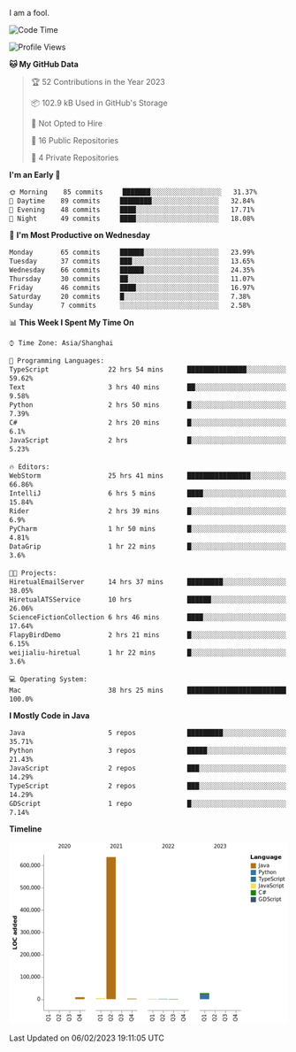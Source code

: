 I am a fool.

<!--START_SECTION:waka-->
![Code Time](http://img.shields.io/badge/Code%20Time-39%20hrs%2015%20mins-blue)

![Profile Views](http://img.shields.io/badge/Profile%20Views-162-blue)

**🐱 My GitHub Data** 

> 🏆 52 Contributions in the Year 2023
 > 
> 📦 102.9 kB Used in GitHub's Storage 
 > 
> 🚫 Not Opted to Hire
 > 
> 📜 16 Public Repositories 
 > 
> 🔑 4 Private Repositories  
 > 
**I'm an Early 🐤** 

```text
🌞 Morning    85 commits     ███████░░░░░░░░░░░░░░░░░░   31.37% 
🌆 Daytime    89 commits     ████████░░░░░░░░░░░░░░░░░   32.84% 
🌃 Evening    48 commits     ████░░░░░░░░░░░░░░░░░░░░░   17.71% 
🌙 Night      49 commits     ████░░░░░░░░░░░░░░░░░░░░░   18.08%

```
📅 **I'm Most Productive on Wednesday** 

```text
Monday       65 commits     ██████░░░░░░░░░░░░░░░░░░░   23.99% 
Tuesday      37 commits     ███░░░░░░░░░░░░░░░░░░░░░░   13.65% 
Wednesday    66 commits     ██████░░░░░░░░░░░░░░░░░░░   24.35% 
Thursday     30 commits     ██░░░░░░░░░░░░░░░░░░░░░░░   11.07% 
Friday       46 commits     ████░░░░░░░░░░░░░░░░░░░░░   16.97% 
Saturday     20 commits     █░░░░░░░░░░░░░░░░░░░░░░░░   7.38% 
Sunday       7 commits      ░░░░░░░░░░░░░░░░░░░░░░░░░   2.58%

```


📊 **This Week I Spent My Time On** 

```text
⌚︎ Time Zone: Asia/Shanghai

💬 Programming Languages: 
TypeScript               22 hrs 54 mins      ███████████████░░░░░░░░░░   59.62% 
Text                     3 hrs 40 mins       ██░░░░░░░░░░░░░░░░░░░░░░░   9.58% 
Python                   2 hrs 50 mins       █░░░░░░░░░░░░░░░░░░░░░░░░   7.39% 
C#                       2 hrs 20 mins       █░░░░░░░░░░░░░░░░░░░░░░░░   6.1% 
JavaScript               2 hrs               █░░░░░░░░░░░░░░░░░░░░░░░░   5.23%

🔥 Editors: 
WebStorm                 25 hrs 41 mins      ████████████████░░░░░░░░░   66.86% 
IntelliJ                 6 hrs 5 mins        ████░░░░░░░░░░░░░░░░░░░░░   15.84% 
Rider                    2 hrs 39 mins       █░░░░░░░░░░░░░░░░░░░░░░░░   6.9% 
PyCharm                  1 hr 50 mins        █░░░░░░░░░░░░░░░░░░░░░░░░   4.81% 
DataGrip                 1 hr 22 mins        █░░░░░░░░░░░░░░░░░░░░░░░░   3.6%

🐱‍💻 Projects: 
HiretualEmailServer      14 hrs 37 mins      █████████░░░░░░░░░░░░░░░░   38.05% 
HiretualATSService       10 hrs              ██████░░░░░░░░░░░░░░░░░░░   26.06% 
ScienceFictionCollection 6 hrs 46 mins       ████░░░░░░░░░░░░░░░░░░░░░   17.64% 
FlapyBirdDemo            2 hrs 21 mins       █░░░░░░░░░░░░░░░░░░░░░░░░   6.15% 
weijialiu-hiretual       1 hr 22 mins        █░░░░░░░░░░░░░░░░░░░░░░░░   3.6%

💻 Operating System: 
Mac                      38 hrs 25 mins      █████████████████████████   100.0%

```

**I Mostly Code in Java** 

```text
Java                     5 repos             █████████░░░░░░░░░░░░░░░░   35.71% 
Python                   3 repos             █████░░░░░░░░░░░░░░░░░░░░   21.43% 
JavaScript               2 repos             ███░░░░░░░░░░░░░░░░░░░░░░   14.29% 
TypeScript               2 repos             ███░░░░░░░░░░░░░░░░░░░░░░   14.29% 
GDScript                 1 repo              █░░░░░░░░░░░░░░░░░░░░░░░░   7.14%

```


**Timeline**

![Chart not found](https://raw.githubusercontent.com/VeejaLiu/VeejaLiu/master/charts/bar_graph.png) 


 Last Updated on 06/02/2023 19:11:05 UTC
<!--END_SECTION:waka-->
